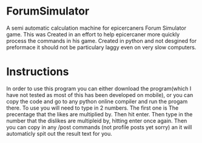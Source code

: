 # ForumSimulator
A semi automatic calculation machine for epicercaners Forum Simulator game. This was Created in an effort to help epicercaner more quickly process the commands in his game. Created in python and not desgined for preformace it should not be particulary laggy even on very slow computers. 
# Instructions
In order to use this program you can either download the program(which I have not tested as most of this has been developed on mobile), or you can copy the code and go to any python online compiler and run the progam there. 
To use you will need to type in 2 numbers. The first one is The precentage that the likes are multiplied by. Then hit enter. Then type in the number that the dislikes are multipleid by, hitting enter once again. Then you can copy in any /post commands (not profile posts yet sorry) an it will automaticly spit out the result text for you.
